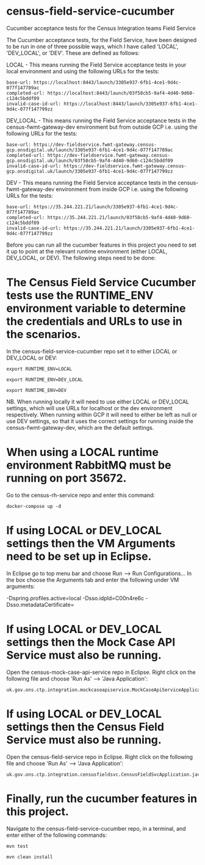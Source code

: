 # census-field-service-cucumber
Cucumber acceptance tests for the Census Integration teams Field Service

The Cucumber acceptance tests, for the Field Service, have been designed to be run in one of three possible ways, which I have called 'LOCAL', 'DEV_LOCAL', or 'DEV'. These are defined as follows:

LOCAL - This means running the Field Service acceptance tests in your local environment and using the following URLs for the tests:

```
base-url: https://localhost:8443/launch/3305e937-6fb1-4ce1-9d4c-077f147789ac
completed-url: https://localhost:8443/launch/03f58cb5-9af4-4d40-9d60-c124c5bddf09
invalid-case-id-url: https://localhost:8443/launch/3305e937-6fb1-4ce1-9d4c-077f147799zz
```
DEV_LOCAL - This means running the Field Service acceptance tests in the census-fwmt-gateway-dev environment but from outside GCP i.e. using the following URLs for the tests:

```
base-url: https://dev-fieldservice.fwmt-gateway.census-gcp.onsdigital.uk/launch/3305e937-6fb1-4ce1-9d4c-077f147789ac
completed-url: https://dev-fieldservice.fwmt-gateway.census-gcp.onsdigital.uk/launch/03f58cb5-9af4-4d40-9d60-c124c5bddf09
invalid-case-id-url: https://dev-fieldservice.fwmt-gateway.census-gcp.onsdigital.uk/launch/3305e937-6fb1-4ce1-9d4c-077f147799zz
```
DEV - This means running the Field Service acceptance tests in the census-fwmt-gateway-dev environment from inside GCP i.e. using the following URLs for the tests:

```
base-url: https://35.244.221.21/launch/3305e937-6fb1-4ce1-9d4c-077f147789ac
completed-url: https://35.244.221.21/launch/03f58cb5-9af4-4d40-9d60-c124c5bddf09
invalid-case-id-url: https://35.244.221.21/launch/3305e937-6fb1-4ce1-9d4c-077f147799zz
```
Before you can run all the cucumber features in this project you need to set it up to point at the relevant runtime environment (either LOCAL, DEV_LOCAL, or DEV). The following steps need to be done:

# The Census Field Service Cucumber tests use the RUNTIME_ENV environment variable to determine the credentials and URLs to use in the scenarios. 

In the census-field-service-cucumber repo set it to either LOCAL or DEV_LOCAL or DEV:

```
export RUNTIME_ENV=LOCAL

export RUNTIME_ENV=DEV_LOCAL

export RUNTIME_ENV=DEV
```
NB. When running locally it will need to use either LOCAL or DEV_LOCAL settings, which will use URLs for localhost or the dev environment respectively. When running within GCP it will need to either be left as null or use DEV settings, so that it uses the correct settings for running inside the census-fwmt-gateway-dev, which are the default settings.
# When using a LOCAL runtime environment RabbitMQ must be running on port 35672.

Go to the census-rh-service repo and enter this command:

```
docker-compose up -d
```
# If using LOCAL or DEV_LOCAL settings then the VM Arguments need to be set up in Eclipse.

In Eclipse go to top menu bar and choose Run --> Run Configurations… In the box choose the Arguments tab and enter the following under VM arguments:

-Dspring.profiles.active=local
-Dsso.idpId=C00n4re6c
-Dsso.metadataCertificate=<content of certificate e.g. MIIDd...>


# If using LOCAL or DEV_LOCAL settings then the Mock Case API Service must also be running. 

Open the census-mock-case-api-service repo in Eclipse. Right click on the following file and choose 'Run As' --> 'Java Application':

```
uk.gov.ons.ctp.integration.mockcaseapiservice.MockCaseApiServiceApplication.java
```
# If using LOCAL or DEV_LOCAL settings then the Census Field Service must also be running. 

Open the census-field-service repo in Eclipse. Right click on the following file and choose 'Run As' --> 'Java Application':

```
uk.gov.ons.ctp.integration.censusfieldsvc.CensusFieldSvcApplication.java
```

# Finally, run the cucumber features in this project.

Navigate to the census-field-service-cucumber repo, in a terminal, and enter either of the following commands:

```
mvn test

mvn clean install
```
